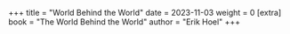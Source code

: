+++
title = "World Behind the World"
date = 2023-11-03
weight = 0
[extra]
book = "The World Behind the World"
author = "Erik Hoel"
+++
